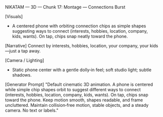 NIKATAM — 3D — Chunk 17: Montage — Connections Burst

[Visuals]
- A centered phone with orbiting connection chips as simple shapes suggesting ways to connect (interests, hobbies, location, company, kids, wants). On tap, chips snap neatly toward the phone.

[Narrative]
Connect by interests, hobbies, location, your company, your kids—just a tap away.

[Camera / Lighting]
- Static phone center with a gentle dolly‑in feel; soft studio light; subtle shadows.

[Generator Prompt]
"Default cinematic 3D animation. A phone is centered while simple chip shapes orbit to suggest different ways to connect (interests, hobbies, location, company, kids, wants). On tap, chips snap toward the phone. Keep motion smooth, shapes readable, and frame uncluttered. Maintain collision‑free motion, stable objects, and a steady camera. No text or labels."


